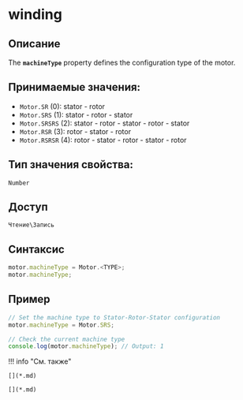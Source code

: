 # winding

## Описание
The <b>`machineType`</b> property defines the configuration type of the motor.

## Принимаемые значения:
- `Motor.SR` (0): stator - rotor
- `Motor.SRS` (1): stator - rotor - stator
- `Motor.SRSRS` (2): stator - rotor - stator - rotor - stator
- `Motor.RSR` (3): rotor - stator - rotor
- `Motor.RSRSR` (4): rotor - stator - rotor - stator - rotor

## Тип значения свойства:
`Number`

## Доступ
`Чтение\Запись`

## Синтаксис
``` javascript
motor.machineType = Motor.<TYPE>;
motor.machineType;
```
## Пример
``` javascript linenums="1"
// Set the machine type to Stator-Rotor-Stator configuration
motor.machineType = Motor.SRS;

// Check the current machine type
console.log(motor.machineType); // Output: 1
```
!!! info "См. также"

    [](*.md)
	
	[](*.md)